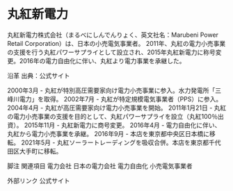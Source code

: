 # 丸紅新電力

丸紅新電力株式会社（まるべにしんでんりょく、英文社名：Marubeni Power Retail Corporation）は、日本の小売電気事業者。
2011年、丸紅の電力小売事業の支援を行う丸紅パワーサプライとして設立され、2015年丸紅新電力に称号変更。2016年の電力自由化に伴い、丸紅より電力事業を承継した。

沿革
出典：公式サイト

2000年3月 - 丸紅が特別高圧需要家向け電力小売事業に参入。水力発電所「三峰川電力」を取得。
2002年7月 - 丸紅が特定規模電気事業者（PPS）に参入。
2004年4月 - 丸紅が高圧需要家向け電力小売事業を開始。
2011年1月21日 - 丸紅の電力小売事業の支援を目的として、丸紅パワーサプライを設立（丸紅100％出資）。
2015年11月 - 丸紅新電力に商号変更。
2016年4月 - 電力自由化に伴い、丸紅から電力小売事業を承継。
2016年9月 - 本店を東京都中央区日本橋に移転。
2021年5月 - 丸紅ソーラートレーディングを吸収合併。本店を東京都千代田区大手町に移転。

脚注
関連項目
電力会社
日本の電力会社
電力自由化
小売電気事業者

外部リンク
公式サイト